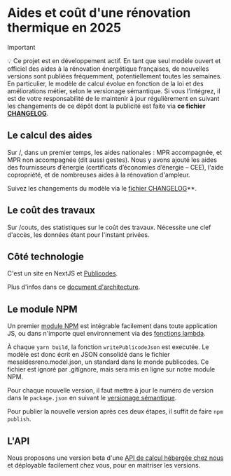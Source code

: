 # Aides et coût d'une rénovation thermique en 2025

> [!IMPORTANT]
> 💡 Ce projet est en développement actif.
> En tant que seul modèle ouvert et officiel des aides à la rénovation énergétique françaises, de nouvelles versions sont publiées fréquemment, potentiellement toutes les semaines.
> En particulier, le modèle de calcul évolue en fonction de la loi et des améliorations métier, selon le versionage sémantique.
> Si vous l'intégrez, il est de votre responsabilité de le maintenir à jour régulièrement en suivant les changements de ce dépôt dont la publicité est faite via **ce fichier [CHANGELOG](https://github.com/betagouv/reno/blob/master/app/r%C3%A8gles/CHANGELOG.md)**.

## Le calcul des aides

Sur /, dans un premier temps, les aides nationales : MPR accompagnée, et MPR non accompagnée (dit aussi gestes). Nous y avons ajouté les aides des fournisseurs d’énergie (certificats d’économies d’énergie – CEE), l'aide copropriété, et de nombreuses aides à la rénovation d'ampleur.

Suivez les changements du modèle via le [fichier CHANGELOG](https://github.com/betagouv/reno/blob/master/app/r%C3%A8gles/CHANGELOG.md)\*\*.

## Le coût des travaux

Sur /couts, des statistiques sur le coût des travaux. Nécessite une clef d'accès, les données étant pour l'instant privées.

## Côté technologie

C'est un site en NextJS et [Publicodes](https://publi.codes).

Plus d'infos dans ce [document d'architecture](https://github.com/betagouv/reno/blob/master/architecture.mdx).

## Le module NPM

Un premier [module NPM](https://www.npmjs.com/package/mesaidesreno) est intégrable facilement dans toute application JS, ou dans n'importe quel environnement via des [fonctions lambda](https://github.com/betagouv/reno/blob/master/app/api/route.ts).

À chaque `yarn build`, la fonction `writePublicodeJson` est executée. Le modèle est donc écrit en JSON consolidé dans le fichier mesaidesreno.model.json, un standard dans le monde publicodes. Ce fichier est ignoré par .gitignore, mais sera mis en ligne sur notre module NPM.

Pour chaque nouvelle version, il faut mettre à jour le numéro de version dans le `package.json` en suivant le [versionage sémantique](https://github.com/betagouv/reno/issues/41).

Pour publier la nouvelle version après ces deux étapes, il suffit de faire `npm publish`.

## L'API

Nous proposons une version beta d'une [API de calcul hébergée chez nous](https://mesaidesreno.beta.gouv.fr/api-doc) et déployable facilement chez vous, pour en maitriser les versions.
